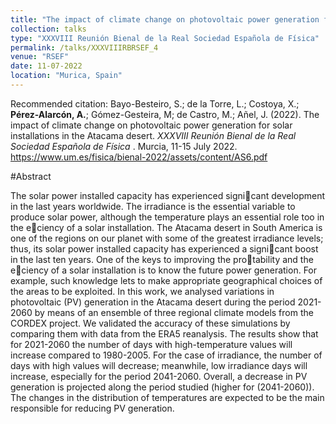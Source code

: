 ```yaml
---
title: "The impact of climate change on photovoltaic power generation for solar installations in the Atacama desert"
collection: talks
type: "XXXVIII Reunión Bienal de la Real Sociedad Española de Física"
permalink: /talks/XXXVIIIRBRSEF_4
venue: "RSEF"
date: 11-07-2022
location: "Murica, Spain"
---
```


Recommended citation:  Bayo-Besteiro, S.;  de la Torre, L.; Costoya, X.; <b>Pérez-Alarcón, A.</b>; Gómez-Gesteira, M; de Castro, M.; Añel, J. (2022). 
The impact of climate change on photovoltaic power generation for solar installations in the Atacama desert. <i>XXXVIII 
Reunión Bienal de la Real Sociedad  Española de Física </i>. Murcia, 11-15 July 2022.
<a href="https://www.um.es/fisica/bienal-2022/assets/content/AS6.pdf" target="blank">https://www.um.es/fisica/bienal-2022/assets/content/AS6.pdf</a>
 


#Abstract

The solar power installed capacity has experienced signicant development in the last years worldwide. The irradiance is 
the essential variable to produce solar power, although the temperature plays
an essential role too in the eciency of a solar installation. The Atacama desert in South America is
one of the regions on our planet with some of the greatest irradiance levels; thus, its solar power 
installed capacity has experienced a signicant boost in the last ten years. One of the keys to improving
the protability and the eciency of a solar installation is to know the future power generation. For
example, such knowledge lets to make appropriate geographical choices of the areas to be exploited.
In this work, we analysed variations in photovoltaic (PV) generation in the Atacama desert during
the period 2021-2060 by means of an ensemble of three regional climate models from the CORDEX
project. We validated the accuracy of these simulations by comparing them with data from the ERA5
reanalysis. The results show that for 2021-2060 the number of days with high-temperature values will
increase compared to 1980-2005. For the case of irradiance, the number of days with high values will
decrease; meanwhile, low irradiance days will increase, especially for the period 2041-2060. Overall,
a decrease in PV generation is projected along the period studied (higher for (2041-2060)). The
changes in the distribution of temperatures are expected to be the main responsible for reducing PV
generation.
